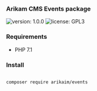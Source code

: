 ### Arikam CMS Events package
![version: 1.0.0](https://img.shields.io/github/release/arikaim/events.svg)
![license: GPL3](https://img.shields.io/badge/License-GPLv3-blue.svg)
   

### Requirements 
  * PHP 7.1

### Install
```bash

composer require arikaim/events

```
